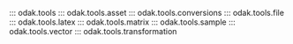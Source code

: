 ::: odak.tools
::: odak.tools.asset
::: odak.tools.conversions
::: odak.tools.file
::: odak.tools.latex
::: odak.tools.matrix
::: odak.tools.sample
::: odak.tools.vector
::: odak.tools.transformation
